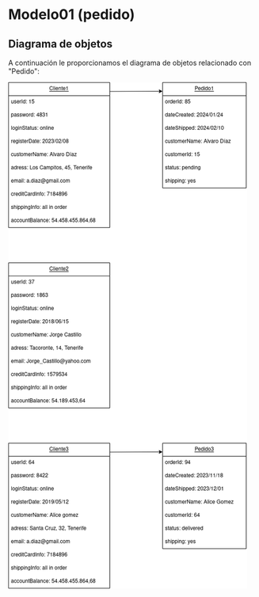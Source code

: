 # Modelo01 (pedido)

## Diagrama de objetos
A continuación le proporcionamos el diagrama de objetos relacionado con "Pedido":

![Diagrama de objetos](../../diagramas/objeto/diagrama_objeto_modelo02.png)